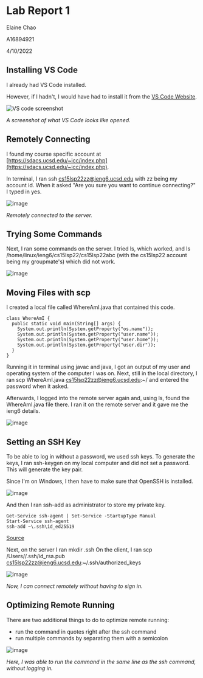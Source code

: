 # Lab Report 1

Elaine Chao

A16894921

4/10/2022

## Installing VS Code
I already had VS Code installed. 

However, if I hadn't, I would have had to install it from the [VS Code Website](https://code.visualstudio.com).

![VS code screenshot](https://user-images.githubusercontent.com/34292064/162668878-b45949ab-15bd-46bd-bfee-8d6847bf5d1a.png)

*A screenshot of what VS Code looks like opened.*

## Remotely Connecting
I found my course specific account at [https://sdacs.ucsd.edu/~icc/index.php](https://sdacs.ucsd.edu/~icc/index.php).

In terminal, I ran ssh cs15lsp22zz@ieng6.ucsd.edu with zz being my account id. When it asked "Are you sure you want to continue connecting?" I typed in yes.

![image](https://user-images.githubusercontent.com/34292064/162669454-9aa178d0-c0af-4320-9046-19842e40dd39.png)

*Remotely connected to the server.*

## Trying Some Commands
Next, I ran some commands on the server. I tried ls, which worked, and ls /home/linux/ieng6/cs15lsp22/cs15lsp22abc (with the cs15lsp22 account being my groupmate's) which did not work.

![image](https://user-images.githubusercontent.com/34292064/162669580-ba5f0836-6984-4f21-b395-2788b4522a49.png)

## Moving Files with scp
I created a local file called WhereAmI.java that contained this code.
```
class WhereAmI {
  public static void main(String[] args) {
    System.out.println(System.getProperty("os.name"));
    System.out.println(System.getProperty("user.name"));
    System.out.println(System.getProperty("user.home"));
    System.out.println(System.getProperty("user.dir"));
  }
}
```

Running it in terminal using javac and java, I got an output of my user and operating system of the computer I was on. Next, still in the local directory, I ran scp WhereAmI.java cs15lsp22zz@ieng6.ucsd.edu:~/ and entered the password when it asked.

Afterwards, I logged into the remote server again and, using ls, found the WhereAmI.java file there. I ran it on the remote server and it gave me the ieng6 details.

![image](https://user-images.githubusercontent.com/34292064/162669630-e71ed40a-3846-451b-bade-771ceff9beb4.png)


## Setting an SSH Key
To be able to log in without a password, we used ssh keys. To generate the keys, I ran ssh-keygen on my local computer and did not set a password. This will generate the key pair.


Since I'm on Windows, I then have to make sure that OpenSSH is installed.

![image](https://user-images.githubusercontent.com/34292064/162670025-5c5a8372-8bdd-41c2-a9bf-c46912aa474f.png)

And then I ran ssh-add as administrator to store my private key.
```
Get-Service ssh-agent | Set-Service -StartupType Manual
Start-Service ssh-agent
ssh-add ~\.ssh\id_ed25519
```
[Source](https://docs.microsoft.com/en-us/windows-server/administration/openssh/openssh_keymanagement#user-key-generation)


Next, on the server I ran mkdir .ssh
On the client, I ran scp /Users/<user-name>/.ssh/id_rsa.pub cs15lsp22zz@ieng6.ucsd.edu:~/.ssh/authorized_keys

![image](https://user-images.githubusercontent.com/34292064/162669739-13f1fdec-5b21-4f7b-92bb-6458de10ba42.png)

*Now, I can connect remotely without having to sign in.*

## Optimizing Remote Running
There are two additional things to do to optimize remote running:
  * run the command in quotes right after the ssh command
  * run multiple commands by separating them with a semicolon

![image](https://user-images.githubusercontent.com/34292064/162669806-8d445b3f-4c28-4dec-9d3b-85375383e400.png)
 
*Here, I was able to run the command in the same line as the ssh command, without logging in.*
